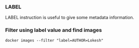 ### LABEL

LABEL instruction is useful to give some metadata information.
### Filter using label value and find images
```
docker images --filter "label=AUTHOR=Lokesh"
```